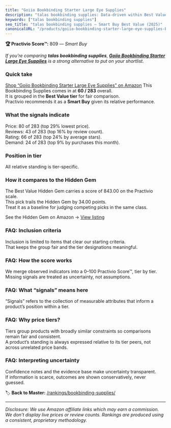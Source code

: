 ```yaml
---
title: "Goiio Bookbinding Starter Large Eye Supplies"
description: "talas bookbinding supplies: Data-driven within Best Value ranking using the Practivio Score™. Positioned by quality, value, demand, findability, momentum."
keywords: ["talas bookbinding supplies"]
seo_title: "talas bookbinding supplies — Smart Buy Best Value (2025)"
canonicalURL: "/products/goiio-bookbinding-starter-large-eye-supplies-B07T9VG71F/"
---
```


**🏆 Practivio Score™:** 809 — _Smart Buy_


*If you're comparing **talas bookbinding supplies**, **[Goiio Bookbinding Starter Large Eye Supplies](https://www.amazon.com/dp/B07T9VG71F?tag=practivio-20)** is a strong alternative to put on your shortlist.*
### Quick take
[Shop “Goiio Bookbinding Starter Large Eye Supplies” on Amazon](https://www.amazon.com/dp/B07T9VG71F?tag=practivio-20)
This Bookbinding Supplies comes in at **60 / 283** overall.  
It is grouped in the **Best Value tier** for fair comparison.  
Practivio recommends it as a **Smart Buy** given its relative performance.

### What the signals indicate
Price: 80 of 283 (top 29% lowest price).  
Reviews: 43 of 283 (top 16% by review count).  
Rating: 66 of 283 (top 24% by average stars).  
Demand: 24 of 283 (top 9% by purchases this month).

### Position in tier
All relative standing is tier-specific.

### How it compares to the Hidden Gem
The Best Value Hidden Gem carries a score of 843.00 on the Practivio scale.  
This pick trails the Hidden Gem by 34.00 points.  
Treat it as a baseline for judging competing picks in the same class.  

See the Hidden Gem on Amazon → [View listing](https://www.amazon.com/dp/B08VHGLBPT?tag=practivio-20)

### FAQ: Inclusion criteria
Inclusion is limited to items that clear our starting criteria.  
That keeps the group fair and the tier designations meaningful.

### FAQ: How the score works
We merge observed indicators into a 0–100 Practivio Score™, tier by tier.  
Missing signals are treated as uncertainty, not assumptions.

### FAQ: What “signals” means here
“Signals” refers to the collection of measurable attributes that inform a product’s position within a tier.

### FAQ: Why price tiers?
Tiers group products with broadly similar constraints so comparisons remain fair and consistent.  
A product’s standing is always expressed relative to its tier peers, not across unrelated price bands.

### FAQ: Interpreting uncertainty
Confidence notes and the evidence base make uncertainty transparent.  
If information is scarce, outcomes are shown conservatively, never guessed.


🏷️ **Back to Master:** [/rankings/bookbinding-supplies/](/rankings/bookbinding-supplies/)

---
_Disclosure: We use Amazon affiliate links which may earn a commission. We don’t display live prices or review counts. Rankings are produced using a consistent, proprietary methodology._

